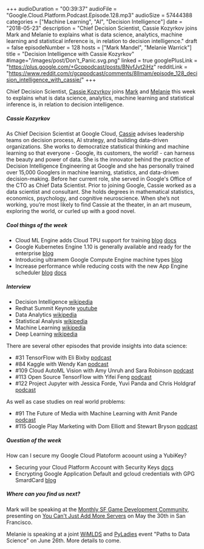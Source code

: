 +++
audioDuration = "00:39:37"
audioFile = "Google.Cloud.Platform.Podcast.Episode.128.mp3"
audioSize = 57444388
categories = ["Machine Learning", "AI", "Decision Intelligence"]
date = "2018-05-23"
description = "Chief Decision Scientist, Cassie Kozyrkov joins Mark and Melanie to explains what is data science, analytics, machine learning and statistical inference is, in relation to decision intelligence."
draft = false
episodeNumber = 128
hosts = ["Mark Mandel", "Melanie Warrick"]
title = "Decision Intelligence with Cassie Kozyrkov"
#image="/images/post/Don't_Panic.svg.png"
linked = true
googlePlusLink = "https://plus.google.com/+Gcppodcast/posts/BNvfJvt2iHz"
redditLink = "https://www.reddit.com/r/gcppodcast/comments/8llmam/episode_128_decision_intelligence_with_cassie/"
+++

Chief Decision Scientist, [Cassie Kozyrkov](https://twitter.com/quaesita) joins [Mark](https://twitter.com/Neurotic)
and [Melanie](https://twitter.com/nyghtowl) this week to explains what is data science, analytics, 
machine learning and statistical inference is, in relation to decision intelligence.

<!--more-->

##### Cassie Kozyrkov

As Chief Decision Scientist at Google Cloud, [Cassie](https://twitter.com/quaesita) advises leadership teams on decision process, AI strategy, and building data-driven organizations. She works to democratize statistical thinking and machine learning so that everyone - Google, its customers, the world! - can harness the beauty and power of data. She is the innovator behind the practice of Decision Intelligence Engineering at Google and she has personally trained over 15,000 Googlers in machine learning, statistics, and data-driven decision-making. Before her current role, she served in Google's Office of the CTO as Chief Data Scientist. Prior to joining Google, Cassie worked as a data scientist and consultant. She holds degrees in mathematical statistics, economics, psychology, and cognitive neuroscience. When she’s not working, you’re most likely to find Cassie at the theater, in an art museum, exploring the world, or curled up with a good novel.


##### Cool things of the week

- Cloud ML Engine adds Cloud TPU support for training [blog](https://cloud.google.com/blog/big-data/2018/05/cloud-ml-engine-adds-cloud-tpu-support-for-training) [docs](https://cloud.google.com/ml-engine/docs/tensorflow/using-tpus)
- Google Kubernetes Engine 1.10 is generally available and ready for the enterprise [blog](https://cloudplatform.googleblog.com/2018/05/Google-Kubernetes-Engine-1-10-is-generally-available-and-ready-for-the-enterprise.html)
- Introducing ultramem Google Compute Engine machine types [blog](https://cloudplatform.googleblog.com/2018/05/Introducing-ultramem-Google-Compute-Engine-machine-types.html)
- Increase performance while reducing costs with the new App Engine scheduler [blog](https://cloudplatform.googleblog.com/2018/05/Increase-performance-while-reducing-costs-with-the-new-App-Engine-scheduler.html) [docs](https://cloud.google.com/appengine/docs/standard/python/how-instances-are-managed#scaling_dynamic_instances)

##### Interview

- Decision Intelligence [wikipedia](https://en.wikipedia.org/wiki/Decision_Intelligence)
- Redhat Summit Keynote [youtube](https://youtu.be/hu2BmE1Wk_Q?t=7097)
- Data Analytics [wikipedia](https://en.wikipedia.org/wiki/Data_analysis)
- Statistical Analysis [wikipedia](https://en.wikipedia.org/wiki/Statistics)
- Machine Learning [wikipedia](https://en.wikipedia.org/wiki/Machine_learning)
- Deep Learning [wikipedia](https://en.wikipedia.org/wiki/Deep_learning)

There are several other episodes that provide insights into data science:

- #31 TensorFlow with Eli Bixby [podcast](https://www.gcppodcast.com/post/episode-31-tensorflow-with-eli-bixby/)
- #84 Kaggle with Wendy Kan [podcast](https://www.gcppodcast.com/post/episode-84-kaggle-with-wendy-kan/)
- #109 Cloud AutoML Vision with Amy Unruh and Sara Robinson [podcast](https://www.gcppodcast.com/post/episode-109-cloud-automl-vision-with-amy-unruh-and-sara-robinson/)
- #113 Open Source TensorFlow with Yifei Feng [podcast](https://www.gcppodcast.com/post/episode-113-open-source-tensorflow-with-yifei-feng/)
- #122 Project Jupyter with Jessica Forde, Yuvi Panda and Chris Holdgraf [podcast](https://www.gcppodcast.com/post/episode-122-project-jupyter-with-jessica-forde-yuvi-panda-and-chris-holdgraf/)

As well as case studies on real world problems:

- #91 The Future of Media with Machine Learning with Amit Pande [podcast](https://www.gcppodcast.com/post/episode-91-the-future-of-media-with-machine-learning-with-amit-pande/)
- #115 Google Play Marketing with Dom Elliott and Stewart Bryson [podcast](https://www.gcppodcast.com/post/episode-115-google-play-marketing-with-dom-elliott-and-stewart-bryson/)

##### Question of the week

How can I secure my Google Cloud Platoform acoount using a YubiKey?

- Securing your Cloud Platform Account with Security Keys [docs](https://cloud.google.com/solutions/securing-gcp-account-security-keys)
- Encrypting Google Application Default and gcloud credentials with GPG SmardCard [blog](https://medium.com/google-cloud/encrypting-google-application-default-and-gcloud-credentials-with-gpg-smardcard-fb6fec5c6e48) 

##### Where can you find us next?

Mark will be speaking at the [Monthly SF Game Development Community](https://www.meetup.com/Monthly-SF-Game-Development-Community/), presenting on
[You Can't Just Add More Servers](https://www.meetup.com/Monthly-SF-Game-Development-Community/events/250559719/) on May the 30th in San Francisco.

Melanie is speaking at a joint [WiMLDS](http://wimlds.org) and [PyLadies](http://www.pyladies.com) event "Paths to Data Science" on June 26th. More details to come.